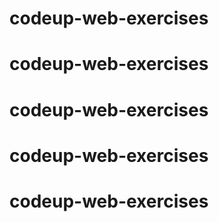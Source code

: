 # codeup-web-exercises
# codeup-web-exercises
# codeup-web-exercises
# codeup-web-exercises
# codeup-web-exercises
